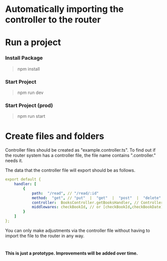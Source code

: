 # Automatically importing the controller to the router

# Run a project

### Install Package

> npm install

### Start Project

> npm run dev

### Start Project (prod)

> npm run start

# Create files and folders

Controller files should be created as "example.controller.ts". To find out if the router system has a controller file, the file name contains ".controller." needs it.

The data that the controller file will export should be as follows.

```yaml
export default {
	handler: [
		{
			path:  "/read", // "/read/:id"
			method:  "get", // "put"  |  "get"  |  "post"  |  "delete"
			controller:  BooksController.getBooksHandler, // Controller function
			middlewares: checkBookId, // or [checkBookId,checkBookDate] middlewares are sorted by spelling order
		}
	]
};
```

You can only make adjustments via the controller file without having to import the file to the router in any way.

#

**This is just a prototype. Improvements will be added over time.**
